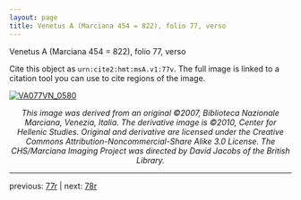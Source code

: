 ```yaml
---
layout: page
title: Venetus A (Marciana 454 = 822), folio 77, verso
---
```


Venetus A (Marciana 454 = 822), folio 77, verso

Cite this object as `urn:cite2:hmt:msA.v1:77v`.  The full image is linked to a citation tool you can use to cite regions of the image.

[![VA077VN_0580](http://www.homermultitext.org/iipsrv?IIIF=/project/homer/pyramidal/deepzoom/hmt/vaimg/2017a/VA077VN_0580.tif/full/800,/0/default.jpg)](http://www.homermultitext.org/ict2/?urn=urn:cite2:hmt:vaimg.2017a:VA077VN_0580) 

<p style="text-align: center; font-style: italic;">This image was derived from an original ©2007, Biblioteca Nazionale Marciana, Venezia, Italia. The derivative image is ©2010, Center for Hellenic Studies. Original and derivative are licensed under the Creative Commons Attribution-Noncommercial-Share Alike 3.0 License. The CHS/Marciana Imaging Project was directed by David Jacobs of the British Library.</p>

---

previous: [77r](../77r/) | next: [78r](../78r/)